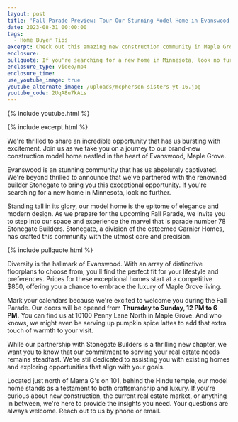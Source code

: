 ```yaml
---
layout: post
title: 'Fall Parade Preview: Tour Our Stunning Model Home in Evanswood'
date: 2023-08-31 00:00:00
tags:
  - Home Buyer Tips
excerpt: Check out this amazing new construction community in Maple Grove.
enclosure:
pullquote: If you're searching for a new home in Minnesota, look no further.
enclosure_type: video/mp4
enclosure_time:
use_youtube_image: true
youtube_alternate_image: /uploads/mcpherson-sisters-yt-16.jpg
youtube_code: 2UqA8u7kALs
---
```

{% include youtube.html %}

{% include excerpt.html %}

We're thrilled to share an incredible opportunity that has us bursting with excitement. Join us as we take you on a journey to our brand-new construction model home nestled in the heart of Evanswood, Maple Grove.

Evanswood is an stunning community that has us absolutely captivated. We're beyond thrilled to announce that we've partnered with the renowned builder Stonegate to bring you this exceptional opportunity. If you're searching for a new home in Minnesota, look no further.

Standing tall in its glory, our model home is the epitome of elegance and modern design. As we prepare for the upcoming Fall Parade, we invite you to step into our space and experience the marvel that is parade number 78 Stonegate Builders. Stonegate, a division of the esteemed Garnier Homes, has crafted this community with the utmost care and precision.

{% include pullquote.html %}

Diversity is the hallmark of Evanswood. With an array of distinctive floorplans to choose from, you'll find the perfect fit for your lifestyle and preferences. Prices for these exceptional homes start at a competitive $850, offering you a chance to embrace the luxury of Maple Grove living.

Mark your calendars because we're excited to welcome you during the Fall Parade. Our doors will be opened from **Thursday to Sunday, 12 PM to 6 PM.** You can find us at 10100 Penny Lane North in Maple Grove. And who knows, we might even be serving up pumpkin spice lattes to add that extra touch of warmth to your visit.

While our partnership with Stonegate Builders is a thrilling new chapter, we want you to know that our commitment to serving your real estate needs remains steadfast. We're still dedicated to assisting you with existing homes and exploring opportunities that align with your goals.

Located just north of Mama G's on 101, behind the Hindu temple, our model home stands as a testament to both craftsmanship and luxury. If you're curious about new construction, the current real estate market, or anything in between, we're here to provide the insights you need. Your questions are always welcome. Reach out to us by phone or email.